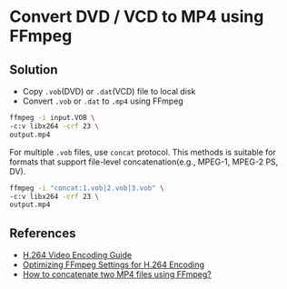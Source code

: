 # Convert DVD / VCD to MP4 using FFmpeg

## Solution
* Copy `.vob`(DVD) or `.dat`(VCD) file to local disk
* Convert `.vob` or `.dat` to `.mp4` using FFmpeg

```bash
ffmpeg -i input.VOB \
-c:v libx264 -crf 23 \
output.mp4
```

For multiple `.vob` files, use `concat` protocol. This methods is suitable for formats that support file-level concatenation(e.g., MPEG-1, MPEG-2 PS, DV).

```bash
ffmpeg -i "concat:1.vob|2.vob|3.vob" \
-c:v libx264 -crf 23 \
output.mp4
```

## References
* [H.264 Video Encoding Guide](https://trac.ffmpeg.org/wiki/Encode/H.264)
* [Optimizing FFmpeg Settings for H.264 Encoding](https://toxigon.com/optimizing-ffmpeg-settings-for-h264-encoding)
* [How to concatenate two MP4 files using FFmpeg?](https://stackoverflow.com/questions/7333232/how-to-concatenate-two-mp4-files-using-ffmpeg)
